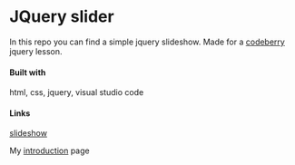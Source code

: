 # JQuery slider

In this repo you can find a simple jquery slideshow. Made for a [codeberry] jquery lesson.

#### Built with
html, css, jquery, visual studio code

#### Links
[slideshow]

My [introduction] page

   [codeberry]: http://codeberry.hu
   [slideshow]: https://tothadi.github.io/jquery-slider/
   [introduction]: <http://oakdesign.hu/en>